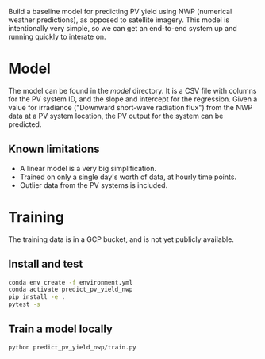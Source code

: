 Build a baseline model for predicting PV yield using NWP (numerical weather predictions), as opposed to satellite imagery. This model is intentionally very simple, so we can get an end-to-end system up and running quickly to interate on.

# Model

The model can be found in the _model_ directory. It is a CSV file with columns for the PV system ID, and the slope and intercept for the regression. Given a value for irradiance ("Downward short-wave radiation flux") from the NWP data at a PV system location, the PV output for the system can be predicted.

## Known limitations
* A linear model is a very big simplification.
* Trained on only a single day's worth of data, at hourly time points.
* Outlier data from the PV systems is included.

# Training

The training data is in a GCP bucket, and is not yet publicly available.

## Install and test

```bash
conda env create -f environment.yml 
conda activate predict_pv_yield_nwp
pip install -e .
pytest -s
```

## Train a model locally

```bash
python predict_pv_yield_nwp/train.py
```
